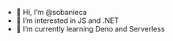 - 👋 Hi, I’m @sobanieca
- 👀 I’m interested in JS and .NET
- 🌱 I’m currently learning Deno and Serverless


<!---
sobanieca/sobanieca is a ✨ special ✨ repository because its `README.md` (this file) appears on your GitHub profile.
You can click the Preview link to take a look at your changes.
--->
